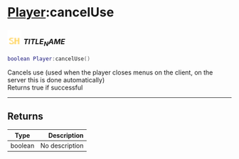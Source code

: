 # [Player](../player/README.md):cancelUse

### <img src="../../.gitbook/assets/shared.png" width="32" height="32" /> $TITLE_NAME$

```lua
boolean Player:cancelUse()
```

Cancels use (used when the player closes menus on the client, on the server this is done automatically)<br>Returns true if successful<br>

-----------------
## Returns

| Type   | Description |
| ------ | ----------: |
| boolean | No description |
